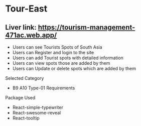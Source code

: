 # Tour-East
## Liver link: https://tourism-management-471ac.web.app/

- Users can see Tourists Spots of South Asia
- Users can Register and login to the site
- Users can add Tourist spots with detailed information
- Users can view spots those are added by them
- Users can Update or delete spots which are added by them

Selected Category
- B9 A10 Type-01 Requirements

Package Used
- React-simple-typewriter
- React-swesome-reveal
- React-tooltip
